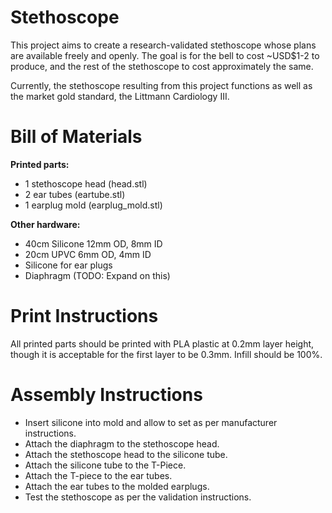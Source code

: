 Stethoscope
===========

This project aims to create a research-validated stethoscope whose plans are available freely and openly. The goal is for the bell to cost ~USD$1-2 to produce, and the rest of the stethoscope to cost approximately the same.

Currently, the stethoscope resulting from this project functions as well as the market gold standard, the Littmann Cardiology III.


Bill of Materials
=================

**Printed parts:**
* 1 stethoscope head (head.stl)
* 2 ear tubes (eartube.stl)
* 1 earplug mold (earplug_mold.stl)

**Other hardware:**
* 40cm Silicone 12mm OD, 8mm ID
* 20cm UPVC 6mm OD, 4mm ID
* Silicone for ear plugs
* Diaphragm (TODO: Expand on this)

Print Instructions
==================
All printed parts should be printed with PLA plastic at 0.2mm layer height, though it is acceptable for the first layer to be 0.3mm. Infill should be 100%.


Assembly Instructions
=====================
* Insert silicone into mold and allow to set as per manufacturer instructions.
* Attach the diaphragm to the stethoscope head.
* Attach the stethoscope head to the silicone tube.
* Attach the silicone tube to the T-Piece.
* Attach the T-piece to the ear tubes.
* Attach the ear tubes to the molded earplugs.
* Test the stethoscope as per the validation instructions.
